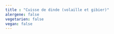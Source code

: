 ```yaml
---
title : "Cuisse de dinde (volaille et gibier)"
alergene: false
vegetarien: false
vegan: false
--- 
```

